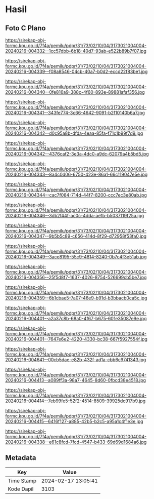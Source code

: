 # Hasil

## Foto C Plano

https://sirekap-obj-formc.kpu.go.id/7f4a/pemilu/pdpr/31/73/02/10/04/3173021004004-20240216-004332--1cc57dbb-6b18-40d7-93ab-e522b89b7f07.jpg

https://sirekap-obj-formc.kpu.go.id/7f4a/pemilu/pdpr/31/73/02/10/04/3173021004004-20240216-004339--f08a8546-04cb-40a7-b0d2-eccd22f83be1.jpg

https://sirekap-obj-formc.kpu.go.id/7f4a/pemilu/pdpr/31/73/02/10/04/3173021004004-20240216-004340--0fe816a9-388c-4f60-893e-89881afaf356.jpg

https://sirekap-obj-formc.kpu.go.id/7f4a/pemilu/pdpr/31/73/02/10/04/3173021004004-20240216-004341--343fe774-3c66-4642-9091-b2f10140b6a7.jpg

https://sirekap-obj-formc.kpu.go.id/7f4a/pemilu/pdpr/31/73/02/10/04/3173021004004-20240216-004342--d0c95a8b-dfda-4eaa-85fa-f71c1b99f7d9.jpg

https://sirekap-obj-formc.kpu.go.id/7f4a/pemilu/pdpr/31/73/02/10/04/3173021004004-20240216-004342--4376caf2-3e3a-4dc0-a9dc-62079a4b5bd5.jpg

https://sirekap-obj-formc.kpu.go.id/7f4a/pemilu/pdpr/31/73/02/10/04/3173021004004-20240216-004343--8a4c0d06-6750-423e-86a1-66c119047e5e.jpg

https://sirekap-obj-formc.kpu.go.id/7f4a/pemilu/pdpr/31/73/02/10/04/3173021004004-20240216-004344--cac7f084-714d-44f7-8200-ccc7ec3e80ab.jpg

https://sirekap-obj-formc.kpu.go.id/7f4a/pemilu/pdpr/31/73/02/10/04/3173021004004-20240216-004346--3db2f44f-ac0c-4dda-ae1b-b5037119f25a.jpg

https://sirekap-obj-formc.kpu.go.id/7f4a/pemilu/pdpr/31/73/02/10/04/3173021004004-20240216-004347--9b5b5c89-c656-414d-8f29-d72958f53fa0.jpg

https://sirekap-obj-formc.kpu.go.id/7f4a/pemilu/pdpr/31/73/02/10/04/3173021004004-20240216-004349--3ace8195-55c9-4814-8240-0b7c4f3e51ab.jpg

https://sirekap-obj-formc.kpu.go.id/7f4a/pemilu/pdpr/31/73/02/10/04/3173021004004-20240216-004356--25f5d8f7-1637-4026-8754-526699cb5be7.jpg

https://sirekap-obj-formc.kpu.go.id/7f4a/pemilu/pdpr/31/73/02/10/04/3173021004004-20240216-004359--6b1cbae5-7a07-46e9-b91d-b3bbacb0ca5c.jpg

https://sirekap-obj-formc.kpu.go.id/7f4a/pemilu/pdpr/31/73/02/10/04/3173021004004-20240216-004401--a2a37c8b-68a0-4f67-b675-601e35087e9e.jpg

https://sirekap-obj-formc.kpu.go.id/7f4a/pemilu/pdpr/31/73/02/10/04/3173021004004-20240216-004401--7647e6e2-4220-4330-bc38-667f5927554f.jpg

https://sirekap-obj-formc.kpu.go.id/7f4a/pemilu/pdpr/31/73/02/10/04/3173021004004-20240216-004641--00cb5dae-e82b-432f-ad1a-cbb6c9741343.jpg

https://sirekap-obj-formc.kpu.go.id/7f4a/pemilu/pdpr/31/73/02/10/04/3173021004004-20240216-004413--a089ff3a-98a7-4645-8d60-0fbcd38e4518.jpg

https://sirekap-obj-formc.kpu.go.id/7f4a/pemilu/pdpr/31/73/02/10/04/3173021004004-20240216-004414--7eb99fe5-52f2-4514-8509-39925dc917b9.jpg

https://sirekap-obj-formc.kpu.go.id/7f4a/pemilu/pdpr/31/73/02/10/04/3173021004004-20240216-004415--6416f127-a885-42b5-b2c5-a95a1c4f1e3e.jpg

https://sirekap-obj-formc.kpu.go.id/7f4a/pemilu/pdpr/31/73/02/10/04/3173021004004-20240216-004338--e61c8fcd-7fcd-4547-b433-69d69d1684a6.jpg


## Metadata

| Key        | Value               |
| ---------- | ------------------- |
| Time Stamp | 2024-02-17 13:05:41 |
| Kode Dapil | 3103                |




